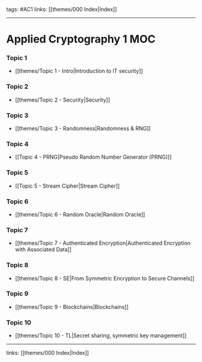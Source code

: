 tags: #AC1 
links:  [[themes/000 Index|Index]]

---
# Applied Cryptography 1 MOC

### Topic 1
- [[themes/Topic 1 - Intro|Introduction to IT security]]

### Topic 2
- [[themes/Topic 2 - Security|Security]]

### Topic 3
- [[themes/Topic 3 - Randomness|Randomness & RNG]]

### Topic 4
- [[Topic 4 - PRNG|Pseudo Random Number Generator (PRNG)]]

### Topic 5
- [[Topic 5 - Stream Cipher|Stream Cipher]]

### Topic 6
- [[themes/Topic 6 - Random Oracle|Random Oracle]]

### Topic 7
- [[themes/Topic 7 - Authenticated Encryption|Authenticated Encryption with Associated Data]]

### Topic 8
- [[themes/Topic 8 - SE|From Symmetric Encryption to Secure Channels]]

### Topic 9
- [[themes/Topic 9 - Blockchains|Blockchains]]

### Topic 10
- [[themes/Topic 10 - TL|Secret sharing, symmetric key management]]

---
links: [[themes/000 Index|Index]]